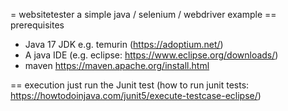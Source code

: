 = websitetester
a simple java / selenium / webdriver example
== prerequisites
* Java 17 JDK e.g. temurin (https://adoptium.net/)
* A java IDE (e.g. eclipse: https://www.eclipse.org/downloads/)
* maven https://maven.apache.org/install.html

== execution
just run the Junit test
(how to run junit tests: https://howtodoinjava.com/junit5/execute-testcase-eclipse/)
